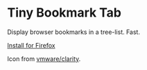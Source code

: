 # Tiny Bookmark Tab

Display browser bookmarks in a tree-list. Fast.

[Install for Firefox](https://addons.mozilla.org/en-US/firefox/addon/tiny-bookmark-tab/)

Icon from [vmware/clarity](https://github.com/vmware/clarity).
